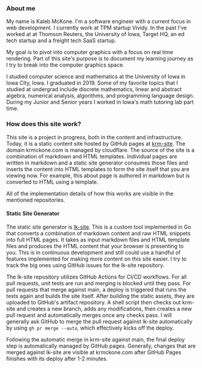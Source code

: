 ### About me

My name is Kaleb McKone. I'm a software engineer with a current focus in web development. I currently work at TPM startup Vividy. In the past I've worked at at Thomson Reuters, the University of Iowa, Target HQ, an ed tech startup and a freight tech SaaS startup.

My goal is to pivot into computer graphics with a focus on real time rendering. Part of this site's purpose is to document my learning journey as I try to break into the computer graphics space.

I studied computer science and mathematics at the University of Iowa in Iowa City, Iowa. I graduated in 2019. Some of my favorite topics that I studied at undergrad include discrete mathematics, linear and abstract algebra, numerical analysis, algorithms, and programming language design. During my Junior and Senior years I worked in Iowa's math tutoring lab part time.

### How does this site work?

This site is a project in progress, both in the content and infrastructure. Today, it is a static content site hosted by GitHub pages at [krm-site](https://github.com/krmckone/krm-site). The domain krmckone.com is managed by cloudflare. The source of the site is a combination of markdown and HTML templates. Individual pages are written in markdown and a static site generator consumes those files and inserts the content into HTML templates to form the site itself that you are viewing now. For example, this about page is authored in markdown but is converted to HTML using a template.

All of the implementation details of how this works are visible in the mentioned repositories.

#### Static Site Generator

The static site generator is [lk-site](https://github.com/krmckone/lk-site). This is a custom tool implemented in Go that converts a combination of markdown content and raw HTML snippets into full HTML pages. It takes as input markdown files and HTML template files and produces the HTML content that your browser is presenting to you. This is in continuous development and still could use a handful of features implemented for making more content on this site easier. I try to track the big ones using GitHub issues for the lk-site repository.

The lk-site repository utilizes GitHub Actions for CI/CD workflows. For all pull requests, unit tests are run and merging is blocked until they pass. For pull requests that merge against main, a deploy is triggered that runs the tests again and builds the site itself. After building the static assets, they are uploaded to GitHub's artifact repository. A shell script then checks out krm-site and creates a new branch, adds any modifications, then creates a new pull request and automatically merges once any checks pass. I will generally ask GitHub to merge the pull request against lk-site automatically by using `gh pr merge --auto`, which effectively kicks off the deploy.

Following the automatic merge in krm-site against main, the final deploy step is automatically managed by GitHub pages. Generally, changes that are merged against lk-site are visible at krmckone.com after GitHub Pages finishes with its deploy after 1-2 minutes.
